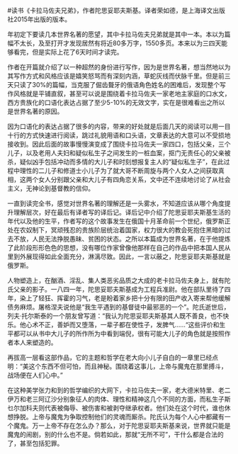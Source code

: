 #读书《卡拉马佐夫兄弟》，作者陀思妥耶夫斯基。译者荣如德，是上海译文出版社2015年出版的版本。

年初定下要读几本世界名著的愿望，其中卡拉马佐夫兄弟就是其中一本。本以为篇幅不太长，及至打开才发现居然有将近80多万字，1550多页。本来以为三四天能够看完，但是实际上花了6天时间才读完。

作者在开篇就介绍了以一种超然的身份进行写作，因为是世界名著，想当然地以为其写作方式和风格应该是嬉笑怒骂而有深刻内涵，草蛇灰线而伏脉千里。但是前三天只读了30%的篇幅，当克服了倔齿聱牙的俄语角色姓名的困难后，发现整个写作风格就是平铺直叙，甚至可以说是围绕着卡拉马佐夫一家老地主家庭的口水文，西方贵族化的口语化表达占据了至少5-10%的无效文字，实在是很难看出之所以是世界名著的原因。

因为口语化的表达占据了很多的内容，带来的好处就是后面几天的阅读可以用一目十行的方式快速进行阅读，跳过礼貌用语和口头语，文章表达的大意可以不受损地接收到。因此后面的故事慢慢演变成了围绕卡拉马佐夫一家四口，包括父亲，三个儿子，以及老用人夫妇和疑似私生子之间发生的一桩血案，抠门无责任心的父亲被杀，疑似凶手包括冲动而多情的大儿子和时刻想报复主人的“疑似私生子”，在此过程中理性的二儿子和修道士小儿子为了就大哥不断周旋与两个人女人之间获取真相，这两个女人分别跟父亲和大儿子有四角恋关系，文中还不连续地讨论了从社会主义，无神论到基督教的信仰。

一直到读完全书，感觉对世界名著的理解还是一头雾水，不知道应该从哪个角度提升理解层次，好在最后有译者写的译后记。译后记中介绍了陀思妥耶夫斯基生活的年代以及他的生平，作者写的这个故事发生在俄国十月革命前一个世纪，俄罗斯正处在农奴制下，冥顽残忍的贵族阶层统治着国家，权力很大的教会死抱住黑暗的过去不放，人民无法挣脱愚昧、贫困的状态。之所以本篇成为世界名著，在于他提炼了此阶段形形色色的思想，没有哪位作家曾像他那样在自己的作品中把本国人民从里到外展现得如此全面充分，淋漓尽致。因此，一言以蔽之，陀思妥耶夫斯基就是俄罗斯。

人物塑造上，在酗酒、淫乱、集人类恶劣品质之大成的老卡拉马佐夫身上，就有陀氏父亲的影子。一八四一年，陀思妥耶夫斯基成为工程兵准尉。他在部队里待了四年，染上了轻狂、挥霍的习气，老是盼着家乡把十分有限的田产收入寄来帮他缓解债务麻烦。屠格涅夫说他是“我生平遇到的基督徒中最邪恶的一个”。陀氏逝世后，列夫·托尔斯泰的一个朋友曾写道：“我认为陀思妥耶夫斯基其人既不善良，也不快乐。他心术不正，善妒而又堕落，一辈子都在使性子，发脾气……“这些评价和生平都可以从书中大儿子的所作所为中看到端倪，很有可能大儿子的角色就是按照作者本人来塑造的。

再拔高一层看这部作品，它的主题和哲学在老大向小儿子自白的一章里已经点明：“美这个东西不但可怕，而且神秘。围绕着这事儿，上帝与魔鬼在那里搏斗，战场便在人们心中。”

在这种美学张力和到的哲学编织的大网下，卡拉马佐夫一家，老大德米特里、老二伊万和老三阿辽沙分别象征人的肉体、理性和精神这几个不同的方面，而私生子斯乜尔加科夫则代表被侮辱、被伤害和被剥夺继承权者。他们处在这个时代，谁也休想挣脱。上帝与魔鬼为争取控制他们的灵魂而厮杀。陀氏认为每个人心中都藏有一个魔鬼。万一上帝不存在怎么办？那么，对于陀思妥耶夫斯基来说，世界就只能是魔鬼的闹剧，别的什么也不是。倘若如此，那就“无所不可”，干什么都是合法的了，甚至包括犯罪。

